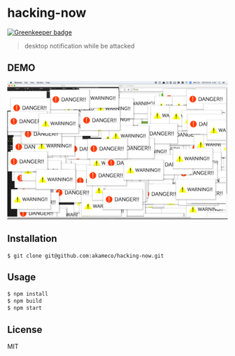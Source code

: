 # hacking-now

[![Greenkeeper badge](https://badges.greenkeeper.io/akameco/hacking-now.svg)](https://greenkeeper.io/)

> desktop notification while be attacked

## DEMO

![screenshot](media/screenshot.png)

## Installation

```
$ git clone git@github.com:akameco/hacking-now.git
```

## Usage

```
$ npm install
$ npm build
$ npm start
```


## License

MIT
